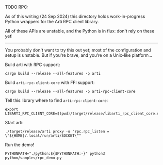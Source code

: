 TODO RPC:

As of this writing (24 Sep 2024)
this directory holds work-in-progress Python wrappers
for the Arti RPC client library.

All of these APIs are unstable, and the Python is in flux:
don't rely on these yet!

----

You probably don't want to try this out yet;
most of the configuration and setup is unstable.
But if you're brave, and you're on a Unix-like platform...


Build arti with RPC support:

```
cargo build --release --all-features -p arti
```

Build `arti-rpc-client-core` with FFI support:

```
cargo build --release --all-features -p arti-rpc-client-core
```

Tell this library where to find `arti-rpc-client-core`:

```
export LIBARTI_RPC_CLIENT_CORE=$(pwd)/target/release/libarti_rpc_client_core.so
```

Start arti:

```
./target/release/arti proxy -o "rpc.rpc_listen = \"${HOME}/.local/run/arti/SOCKET\""
```

Run the demo!

```
PYTHONPATH="./python:${$PYTHONPATH:-}" python3 python/samples/rpc_demo.py
```

